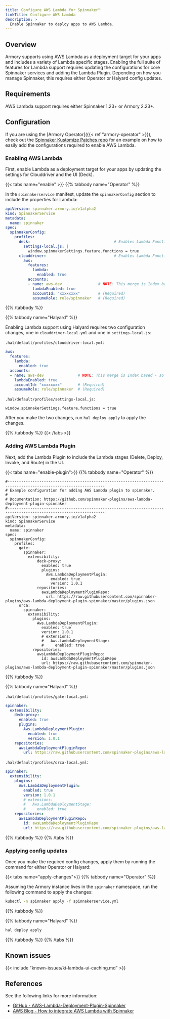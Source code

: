 ```yaml
---
title: Configure AWS Lambda for Spinnaker™
linkTitle: Configure AWS Lambda
description: >
  Enable Spinnaker to deploy apps to AWS Lambda.
---
```


## Overview

Armory supports using AWS Lambda as a deployment target for your apps and includes a variety of Lambda specific stages. Enabling the full suite of features for Lambda support requires updating the configurations for core Spinnaker services and adding the Lambda Plugin. Depending on how you manage Spinnaker, this requires either Operator or Halyard config updates.

## Requirements

AWS Lambda support requires either Spinnaker 1.23+ or Armory 2.23+.

## Configuration

If you are using the [Armory Operator]({{< ref "armory-operator" >}}), check out the [Spinnaker Kustomize Patches repo](https://github.com/armory/spinnaker-kustomize-patches/pull/70) for an example on how to easily add the configurations required to enable AWS Lambda.

### Enabling AWS Lambda

First, enable Lambda as a deployment target for your apps by updating the settings for Clouddriver and the UI (Deck).

{{< tabs name="enable" >}}
{{% tabbody name="Operator" %}}


In the `spinnakerservice` manifest, update the `spinnakerConfig` section to include the properties for Lambda:

```yaml
apiVersion: spinnaker.armory.io/v1alpha2
kind: SpinnakerService
metadata:
  name: spinnaker
spec:
  spinnakerConfig:
    profiles:  
      deck:                                     # Enables Lambda Functions UI
        settings-local.js: |
          window.spinnakerSettings.feature.functions = true
      clouddriver:                              # Enables Lambda Functions in "Infrastructure"
        aws:
          features:
            lambda:
              enabled: true
          accounts:
          - name: aws-dev                # NOTE: This merge is Index based - so if you do not want to overwrite spinnakerConfig.config.providers.aws.accounts you must create another account in the list
            lambdaEnabled: true
            accountId: "xxxxxxxx"        # (Required)
            assumeRole: role/spinnaker   # (Required)
```

{{% /tabbody %}}

{{% tabbody name="Halyard" %}}

Enabling Lambda support using Halyard requires two configuration changes, one in `clouddriver-local.yml` and one in `settings-local.js`:

`.hal/default/profiles/clouddriver-local.yml`:

```yaml
aws:
  features:
    lambda:
      enabled: true
  accounts:
  - name: aws-dev               # NOTE: This merge is Index based - so if you do not want to overwrite .hal/config you must create another account in the list
    lambdaEnabled: true
    accountId: "xxxxxxxx"       # (Required)
    assumeRole: role/spinnaker  # (Required)
```

`.hal/default/profiles/settings-local.js`:

```
window.spinnakerSettings.feature.functions = true
```

After you make the two changes, run `hal deploy apply` to apply the changes.

{{% /tabbody %}}
{{< /tabs >}}


### Adding AWS Lambda Plugin

Next, add the Lambda Plugin to include the Lambda stages (Delete, Deploy, Invoke, and Route) in the UI.

{{< tabs name="enable-plugin">}}
{{% tabbody name="Operator" %}}

```
#-----------------------------------------------------------------------------------------------------------------
# Example configuration for adding AWS Lambda plugin to spinnaker.
#
# Documentation: https://github.com/spinnaker-plugins/aws-lambda-deployment-plugin-spinnaker
#-----------------------------------------------------------------------------------------------------------------
apiVersion: spinnaker.armory.io/v1alpha2
kind: SpinnakerService
metadata:
  name: spinnaker
spec:
  spinnakerConfig:
    profiles:
      gate:
        spinnaker:
          extensibility:
              deck-proxy:
                enabled: true
                plugins:
                  Aws.LambdaDeploymentPlugin:
                    enabled: true
                    version: 1.0.1
              repositories:
                awsLambdaDeploymentPluginRepo:
                  url: https://raw.githubusercontent.com/spinnaker-plugins/aws-lambda-deployment-plugin-spinnaker/master/plugins.json  
      orca:
        spinnaker:
          extensibility:
            plugins:
              Aws.LambdaDeploymentPlugin:
                enabled: true
                version: 1.0.1
                # extensions:
                #   Aws.LambdaDeploymentStage:
                #     enabled: true
            repositories:
              awsLambdaDeploymentPluginRepo:
                id: awsLambdaDeploymentPluginRepo
                url: https://raw.githubusercontent.com/spinnaker-plugins/aws-lambda-deployment-plugin-spinnaker/master/plugins.json
```

{{% /tabbody %}}

{{% tabbody name="Halyard" %}}

`.hal/default/profiles/gate-local.yml`:

```yaml
spinnaker:
  extensibility:
    deck-proxy:
      enabled: true
      plugins:
        Aws.LambdaDeploymentPlugin:
          enabled: true
          version: 1.0.1
    repositories:
      awsLambdaDeploymentPluginRepo:
        url: https://raw.githubusercontent.com/spinnaker-plugins/aws-lambda-deployment-plugin-spinnaker/master/plugins.json
```

`.hal/default/profiles/orca-local.yml`:

```yaml
spinnaker:
  extensibility:
    plugins:
      Aws.LambdaDeploymentPlugin:
        enabled: true
        version: 1.0.1
        # extensions:
        #   Aws.LambdaDeploymentStage:
        #     enabled: true
    repositories:
      awsLambdaDeploymentPluginRepo:
        id: awsLambdaDeploymentPluginRepo
        url: https://raw.githubusercontent.com/spinnaker-plugins/aws-lambda-deployment-plugin-spinnaker/master/plugins.json
```

{{% /tabbody %}}
{{% /tabs %}}

### Applying config updates

Once you make the required config changes, apply them by running the command for either Operator or Halyard:

{{< tabs name="apply-changes">}}
{{% tabbody name="Operator" %}}

Assuming the Armory instance lives in the `spinnaker` namespace, run the following command to apply the changes:

```bash
kubectl -n spinnaker apply -f spinnakerservice.yml
```
{{% /tabbody %}}

{{% tabbody name="Halyard" %}}

```bash
hal deploy apply
```

{{% /tabbody %}}
{{% /tabs %}}

## Known issues

{{< include "known-issues/ki-lambda-ui-caching.md" >}}



## References

See the following links for more information:

* [GitHub - AWS-Lambda-Deployment-Plugin-Spinnaker](https://github.com/spinnaker-plugins/aws-lambda-deployment-plugin-spinnaker)
* [AWS Blog - How to integrate AWS Lambda with Spinnaker](https://aws.amazon.com/blogs/opensource/how-to-integrate-aws-lambda-with-spinnaker/)
